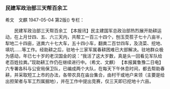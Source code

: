 ### 民建军政治部三天帮百余工
希文　文麒
1947-05-04
第2版()
专栏：

　　民建军政治部三天帮百余工
    【本报讯】民主建国军总政治部热烈展开助耕运动，在上月廿四、五、六三天内，共帮工一百三十四个，刨玉茭茬子七十八亩半，犁地二十四亩，送粪六十七大车，五十四小车，翻粪二百廿四车，及浇菜、挖地、填坑……等工作。经助耕之后，驻地十三家军属春耕困难已大部解决。驻地群众极为感动，年已七十岁的老汉国金的说：“我活了这大岁数，真是头一回看见军队给老百姓拉粪。”现助耕工作仍在继续进行中。（希文、文麒）
    【本报冀鲁豫二日电】六专署各科与公安局保卫队，已编成两个大队，在每天下午休息时间，都去帮助春耕，并采取短工上市的办法，各带农具在庙台集合，由村干或地户来领（主要是给出担架者与军工烈属掘地），并在工作中提出竞赛，仅三天即已挖地十六亩。
